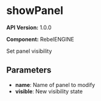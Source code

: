 # showPanel

**API Version:** 1.0.0

**Component:** RebelENGINE

Set panel visibility

## Parameters

- **name**: Name of panel to modify
- **visible**: New visibility state

